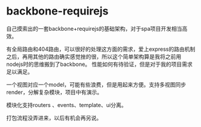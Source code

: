 # backbone-requirejs

自己摸索出的一套backbone+requirejs的基础架构，对于spa项目开发相当高效。

有全局路由和404路由，可以很好的处理这方面的需求，爱上express的路由机制之后，再用其他的路由确实感觉挫的很，所以这个简单架构算是我将之前用nodejs时的思维搬到了backbone。
性能如何有待验证，但是对于我的项目需求足以满足。

一个视图对应一个model，可能有些浪费，但是用起来方便。支持多视图同步render，分解复杂模块，项目中有演示。

模块化支持routers 、events、template、ui分离。

打包流程没弄进来，以后有机会再另说。
